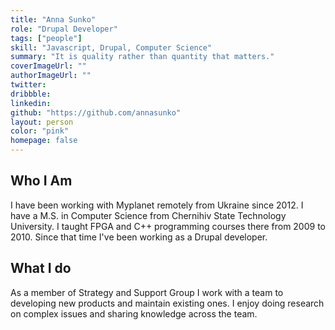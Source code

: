 ```yaml
---
title: "Anna Sunko"
role: "Drupal Developer"
tags: ["people"]
skill: "Javascript, Drupal, Computer Science"
summary: "It is quality rather than quantity that matters."
coverImageUrl: ""
authorImageUrl: ""
twitter:
dribbble: 
linkedin:
github: "https://github.com/annasunko"
layout: person
color: "pink"
homepage: false
---
```


## Who I Am

I have been working with Myplanet remotely from Ukraine since 2012. I have a M.S. in Computer Science from Chernihiv State Technology University. I taught FPGA and C++ programming courses there from 2009 to 2010. Since that time I've been working as a Drupal developer.

## What I do

As a member of Strategy and Support Group I work with a team to developing new products and maintain existing ones. I enjoy doing research on complex issues and sharing knowledge across the team.
